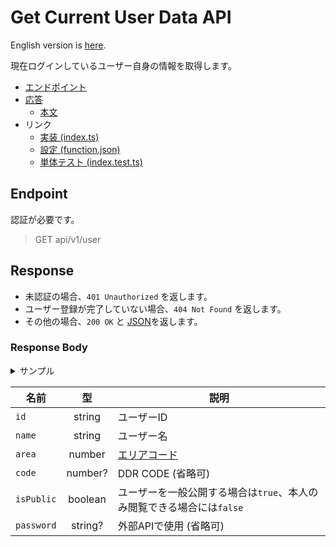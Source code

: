 # Get Current User Data API

English version is [here](./README.md).

現在ログインしているユーザー自身の情報を取得します。

- [エンドポイント](#endpoint)
- [応答](#response)
  - [本文](#response-body)
- リンク
  - [実装 (index.ts)](./index.ts)
  - [設定 (function.json)](./function.json)
  - [単体テスト (index.test.ts)](./index.test.ts)

## Endpoint

認証が必要です。

> GET api/v1/user

## Response

- 未認証の場合、`401 Unauthorized` を返します。
- ユーザー登録が完了していない場合、`404 Not Found` を返します。
- その他の場合、`200 OK` と [JSON](#response-body)を返します。

### Response Body

<details>
  <summary>サンプル</summary>

```json
{
  "id": "afro0001",
  "name": "AFRO",
  "area": 13,
  "code": 10000000,
  "isPublic": false,
  "password": "********"
}
```

</details>

|名前|型|説明|
|----|:--:|-----------|
|`id`|string|ユーザーID|
|`name`|string|ユーザー名|
|`area`|number|[エリアコード](../../docs/db/users-ja.md#area)|
|`code`|number?|DDR CODE (省略可)|
|`isPublic`|boolean|ユーザーを一般公開する場合は`true`、本人のみ閲覧できる場合には`false`|
|`password`|string?|外部APIで使用 (省略可)|
